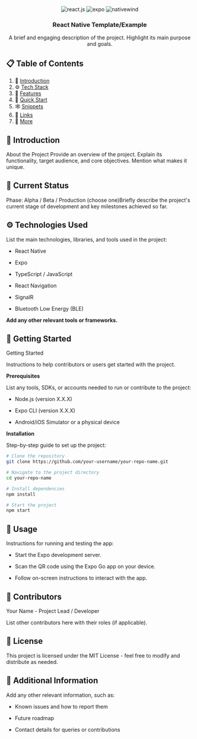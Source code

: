 <div align="center">

  <div>
    <img src="https://img.shields.io/badge/-React_Native-black?style=for-the-badge&logoColor=white&logo=react&color=61DAFB" alt="react.js" />
    <img src="https://img.shields.io/badge/-expo-black?style=for-the-badge&logoColor=white&logo=expo&color=FD366E" alt="expo" />
    <img src="https://img.shields.io/badge/NativeWind-black?style=for-the-badge&logoColor=white&logo=tailwindcss&color=06B6D4" alt="nativewind" />
  </div>

  <h3 align="center">React Native Template/Example</h3>

   <div align="center">
     A brief and engaging description of the project. Highlight its main purpose and goals.
    </div>
</div>

## 📋 <a name="table">Table of Contents</a>

1. 🤖 [Introduction](#introduction)
2. ⚙️ [Tech Stack](#tech-stack)
3. 🔋 [Features](#features)
4. 🤸 [Quick Start](#quick-start)
5. 🕸️ [Snippets](#snippets)
6. 🔗 [Links](#links)
7. 🚀 [More](#more)

## <a name="introduction">🤖 Introduction</a>
About the Project
Provide an overview of the project. Explain its functionality, target audience, and core objectives. Mention what makes it unique.

## <a name="introduction">🤖 Current Status</a>

Phase: Alpha / Beta / Production (choose one)Briefly describe the project's current stage of development and key milestones achieved so far.

## <a name="introduction">⚙️ Technologies Used</a>

List the main technologies, libraries, and tools used in the project:

 - React Native

 - Expo

 - TypeScript / JavaScript

 - React Navigation

 - SignalR

 - Bluetooth Low Energy (BLE)

**Add any other relevant tools or frameworks.**


## <a name="introduction">🤸 Getting Started</a>

Getting Started

Instructions to help contributors or users get started with the project.

**Prerequisites**

List any tools, SDKs, or accounts needed to run or contribute to the project:

 - Node.js (version X.X.X)

 - Expo CLI (version X.X.X)

 - Android/iOS Simulator or a physical device

**Installation**

Step-by-step guide to set up the project:
```bash
# Clone the repository
git clone https://github.com/your-username/your-repo-name.git

# Navigate to the project directory
cd your-repo-name

# Install dependencies
npm install

# Start the project
npm start
```

## <a name="introduction">🤸 Usage</a>

Instructions for running and testing the app:

 - Start the Expo development server.

 - Scan the QR code using the Expo Go app on your device.

 - Follow on-screen instructions to interact with the app.


## <a name="introduction">🤸 Contributors</a>

Your Name - Project Lead / Developer

List other contributors here with their roles (if applicable).


## <a name="introduction">🤸 License</a>

This project is licensed under the MIT License - feel free to modify and distribute as needed.


## <a name="introduction">🤸 Additional Information</a>

Add any other relevant information, such as:

 - Known issues and how to report them

 - Future roadmap

 - Contact details for queries or contributions

